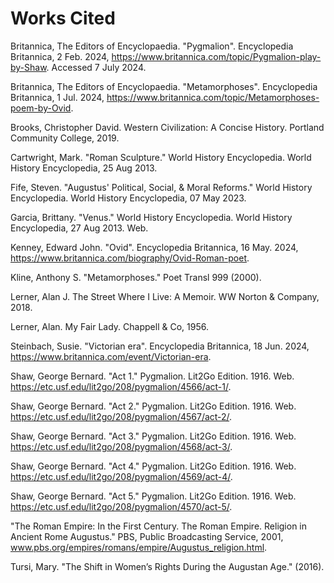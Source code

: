 # Works Cited
Britannica, The Editors of Encyclopaedia. "Pygmalion". Encyclopedia Britannica, 2 Feb. 2024, 
https://www.britannica.com/topic/Pygmalion-play-by-Shaw. Accessed 7 July 2024.

Britannica, The Editors of Encyclopaedia. "Metamorphoses". Encyclopedia Britannica, 1 Jul. 
2024, https://www.britannica.com/topic/Metamorphoses-poem-by-Ovid.

Brooks, Christopher David. Western Civilization: A Concise History. Portland Community 
College, 2019.

Cartwright, Mark. "Roman Sculpture." World History Encyclopedia. World History 
Encyclopedia, 25 Aug 2013.

Fife, Steven. "Augustus' Political, Social, & Moral Reforms." World History Encyclopedia. 
World History Encyclopedia, 07 May 2023.

Garcia, Brittany. "Venus." World History Encyclopedia. World History Encyclopedia, 27 
Aug 2013. Web.

Kenney, Edward John. "Ovid". Encyclopedia Britannica, 16 May. 2024, 
https://www.britannica.com/biography/Ovid-Roman-poet.

Kline, Anthony S. "Metamorphoses." Poet Transl 999 (2000).

Lerner, Alan J. The Street Where I Live: A Memoir. WW Norton & Company, 2018.

Lerner, Alan. My Fair Lady. Chappell & Co, 1956.

Steinbach, Susie. "Victorian era". Encyclopedia Britannica, 18 Jun. 2024, 
https://www.britannica.com/event/Victorian-era.

Shaw, George Bernard. "Act 1." Pygmalion. Lit2Go Edition. 1916. Web. 
https://etc.usf.edu/lit2go/208/pygmalion/4566/act-1/.

Shaw, George Bernard. "Act 2." Pygmalion. Lit2Go Edition. 1916. Web. 
https://etc.usf.edu/lit2go/208/pygmalion/4567/act-2/.

Shaw, George Bernard. "Act 3." Pygmalion. Lit2Go Edition. 1916. Web. 
https://etc.usf.edu/lit2go/208/pygmalion/4568/act-3/.

Shaw, George Bernard. "Act 4." Pygmalion. Lit2Go Edition. 1916. Web. 
https://etc.usf.edu/lit2go/208/pygmalion/4569/act-4/.

Shaw, George Bernard. "Act 5." Pygmalion. Lit2Go Edition. 1916. Web. 
https://etc.usf.edu/lit2go/208/pygmalion/4570/act-5/.

"The Roman Empire: In the First Century. The Roman Empire. Religion in Ancient Rome
Augustus." PBS, Public Broadcasting Service, 2001, 
www.pbs.org/empires/romans/empire/Augustus_religion.html.

Tursi, Mary. "The Shift in Women’s Rights During the Augustan Age." (2016).